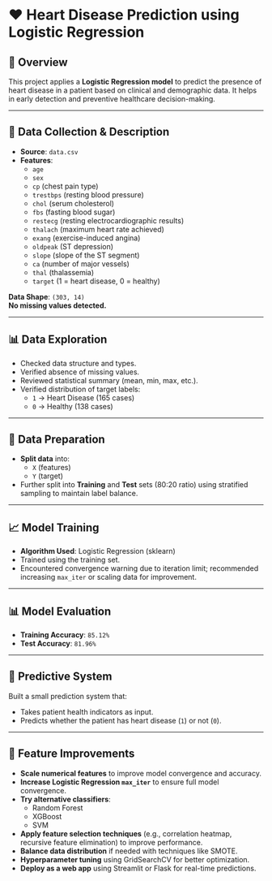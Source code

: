 # ❤️ Heart Disease Prediction using Logistic Regression

## 📌 Overview
This project applies a **Logistic Regression model** to predict the presence of heart disease in a patient based on clinical and demographic data. It helps in early detection and preventive healthcare decision-making.

---

## 📂 Data Collection & Description

- **Source**: `data.csv`
- **Features**:
  - `age`
  - `sex`
  - `cp` (chest pain type)
  - `trestbps` (resting blood pressure)
  - `chol` (serum cholesterol)
  - `fbs` (fasting blood sugar)
  - `restecg` (resting electrocardiographic results)
  - `thalach` (maximum heart rate achieved)
  - `exang` (exercise-induced angina)
  - `oldpeak` (ST depression)
  - `slope` (slope of the ST segment)
  - `ca` (number of major vessels)
  - `thal` (thalassemia)
  - `target` (1 = heart disease, 0 = healthy)

**Data Shape**: `(303, 14)`  
**No missing values detected.**

---

## 📊 Data Exploration

- Checked data structure and types.
- Verified absence of missing values.
- Reviewed statistical summary (mean, min, max, etc.).
- Verified distribution of target labels:
  - `1` → Heart Disease (165 cases)
  - `0` → Healthy (138 cases)

---

## 📌 Data Preparation

- **Split data** into:
  - `X` (features)
  - `Y` (target)
- Further split into **Training** and **Test** sets (80:20 ratio) using stratified sampling to maintain label balance.

---

## 📈 Model Training

- **Algorithm Used**: Logistic Regression (sklearn)
- Trained using the training set.
- Encountered convergence warning due to iteration limit; recommended increasing `max_iter` or scaling data for improvement.

---

## 📊 Model Evaluation

- **Training Accuracy**: `85.12%`
- **Test Accuracy**: `81.96%`

---

## 🔮 Predictive System

Built a small prediction system that:
- Takes patient health indicators as input.
- Predicts whether the patient has heart disease (`1`) or not (`0`).

---

## 🚀 Feature Improvements

- **Scale numerical features** to improve model convergence and accuracy.
- **Increase Logistic Regression `max_iter`** to ensure full model convergence.
- **Try alternative classifiers**:
  - Random Forest
  - XGBoost
  - SVM
- **Apply feature selection techniques** (e.g., correlation heatmap, recursive feature elimination) to improve performance.
- **Balance data distribution** if needed with techniques like SMOTE.
- **Hyperparameter tuning** using GridSearchCV for better optimization.
- **Deploy as a web app** using Streamlit or Flask for real-time predictions.
